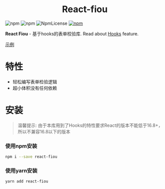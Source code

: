 <h1 align="center">
  React-fiou
</h1>

![npm](https://img.shields.io/npm/dt/react-fiou.svg)
![npm](https://img.shields.io/npm/v/react-fiou.svg)
![NpmLicense](https://img.shields.io/npm/l/react-fiou.svg)
[![npm](https://badgen.net/bundlephobia/minzip/react-fiou)](https://badgen.net/bundlephobia/minzip/react-fiou)

**React Fiou** - 基于hooks的表单校验库.
Read about [Hooks](https://reactjs.org/docs/hooks-intro.html) feature.

[示例](https://ayumikai.github.io/react-fiou/)

# 特性

- 轻松编写表单检验逻辑
- 超小体积没有任何依赖

# 安装

> 温馨提示: 由于本库用到了Hooks的特性要求React的版本不能低于16.8+，所以不兼容16.8以下的版本

### 使用npm安装

```sh
npm i --save react-fiou
```

### 使用yarn安装

```sh
yarn add react-fiou
```
